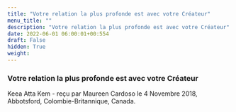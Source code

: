 ```yaml
---
title: "Votre relation la plus profonde est avec votre Créateur"
menu_title: ""
description: "Votre relation la plus profonde est avec votre Créateur"
date: 2022-06-01 06:00:01+00:554
draft: False
hidden: True
weight:
---
```

### Votre relation la plus profonde est avec votre Créateur

Keea Atta Kem - reçu par Maureen Cardoso le 4 Novembre 2018, Abbotsford, Colombie-Britannique, Canada.



